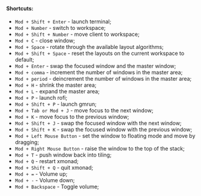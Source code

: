 #### Shortcuts:
* ```Mod + Shift + Enter``` - launch terminal;
* ```Mod + Number``` - switch to workspace;
* ```Mod + Shift + Number``` - move client to workspace;
* ```Mod + C``` - close window;
* ```Mod + Space``` - rotate through the available layout algorithms;
* ```Mod + Shift + Space``` - reset the layouts on the current workspace to default;
* ```Mod + Enter``` - swap the focused window and the master window;
* ```Mod + comma``` - increment the number of windows in the master area;
* ```Mod + period``` - deincrement the number of windows in the master area;
* ```Mod + H``` - shrink the master area;
* ```Mod + L``` - expand the master area;
* ```Mod + P``` - launch rofi;
* ```Mod + Shift + P``` - launch gmrun;
* ```Mod + Tab or Mod + J``` - move focus to the next window;
* ```Mod + K``` - move focus to the previous window;
* ```Mod + Shift + J``` - swap the focused window with the next window;
* ```Mod + Shift + K``` - swap the focused window with the previous window;
* ```Mod + Left Mouse Button``` - set the window to floating mode and move by dragging;
* ```Mod + Right Mouse Button``` - raise the window to the top of the stack;
* ```Mod + T``` - push window back into tiling;
* ```Mod + Q``` - restart xmonad;
* ```Mod + Shift + Q``` - quit xmonad;
* ```Mod + =``` - Volume up;
* ```Mod + -``` - Volume down;
* ```Mod + Backspace``` - Toggle volume;
